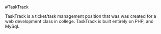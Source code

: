 #TaskTrack

TaskTrack is a ticket/task management position that was was created for a web development class in college. TaskTrack is built entirely on PHP, and MySql. 
